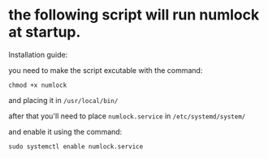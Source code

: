 # the following script will run numlock at startup.

Installation guide:

you need to make the script excutable with the command:

`chmod +x numlock`

and placing it in `/usr/local/bin/`

after that you'll need to place `numlock.service` in `/etc/systemd/system/`

and enable it using the command:

`sudo systemctl enable numlock.service`



